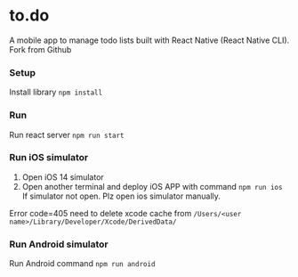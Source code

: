 # to.do

A mobile app to manage todo lists built with React Native (React Native CLI).
Fork from Github 

### Setup
Install library `npm install`


### Run
Run react server
`npm run start`

### Run iOS simulator
1. Open iOS 14 simulator
2. Open another terminal and deploy iOS APP with command `npm run ios`
If simulator not open. Plz open ios simulator manually.

Error code=405 
need to delete xcode cache from `/Users/<user name>/Library/Developer/Xcode/DerivedData/`

### Run Android simulator
Run Android command
`npm run android`

